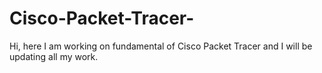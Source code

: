 # Cisco-Packet-Tracer-
Hi, here I am working on fundamental of Cisco Packet Tracer and I will be updating all my work.  
